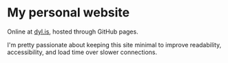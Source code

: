 # My personal website
Online at [dyl.is](https://dyl.is), hosted through GitHub pages.

I'm pretty passionate about keeping this site minimal to improve readability, accessibility, and load time over slower connections.
